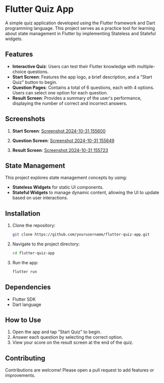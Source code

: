 # Flutter Quiz App

A simple quiz application developed using the Flutter framework and Dart programming language. This project serves as a practice tool for learning about state management in Flutter by implementing Stateless and Stateful widgets.

## Features

- **Interactive Quiz**: Users can test their Flutter knowledge with multiple-choice questions.
- **Start Screen**: Features the app logo, a brief description, and a "Start Quiz" button to begin.
- **Question Pages**: Contains a total of 6 questions, each with 4 options. Users can select one option for each question.
- **Result Screen**: Provides a summary of the user's performance, displaying the number of correct and incorrect answers.

## Screenshots

1. **Start Screen**: [Screenshot 2024-10-31 155600](https://github.com/user-attachments/assets/31f448ad-66c4-47c2-9c05-5ad942df6c97)

2. **Question Screen**: [Screenshot 2024-10-31 155649](https://github.com/user-attachments/assets/07f5b3c4-2859-40e2-9634-d5ed1fbbef91)

3. **Result Screen**: [Screenshot 2024-10-31 155723](https://github.com/user-attachments/assets/6497cff8-9d5c-4651-a678-0d1a46452bff)


## State Management

This project explores state management concepts by using:
- **Stateless Widgets** for static UI components.
- **Stateful Widgets** to manage dynamic content, allowing the UI to update based on user interactions.

## Installation

1. Clone the repository:
   ```bash
   git clone https://github.com/yourusername/flutter-quiz-app.git
   ```
2. Navigate to the project directory:
   ```bash
   cd flutter-quiz-app
   ```
3. Run the app:
   ```bash
   flutter run
   ```

## Dependencies

- Flutter SDK
- Dart language

## How to Use

1. Open the app and tap "Start Quiz" to begin.
2. Answer each question by selecting the correct option.
3. View your score on the result screen at the end of the quiz.

## Contributing

Contributions are welcome! Please open a pull request to add features or improvements.
